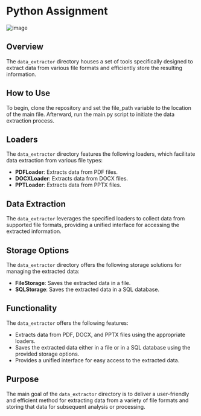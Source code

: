 # Python Assignment

![image](https://github.com/user-attachments/assets/b4a9a821-9924-44e1-8ced-5806ac5f9344)

 
## Overview
The `data_extractor` directory houses a set of tools specifically designed to extract data from various file formats and efficiently store the resulting information.
 
## How to Use
To begin, clone the repository and set the file_path variable to the location of the main file. Afterward, run the main.py script to initiate the data extraction process.
 
## Loaders
The `data_extractor` directory features the following loaders, which facilitate data extraction from various file types:
 
- **PDFLoader**: Extracts data from PDF files.
- **DOCXLoader**: Extracts data from DOCX files.
- **PPTLoader**: Extracts data from PPTX files.
 
## Data Extraction
The `data_extractor` leverages the specified loaders to collect data from supported file formats, providing a unified interface for accessing the extracted information.
 
## Storage Options
The `data_extractor` directory offers the following storage solutions for managing the extracted data:
 
- **FileStorage**: Saves the extracted data in a file.
- **SQLStorage**: Saves the extracted data in a SQL database.
 
## Functionality
The `data_extractor` offers the following features:
 
- Extracts data from PDF, DOCX, and PPTX files using the appropriate loaders.
- Saves the extracted data either in a file or in a SQL database using the provided storage options.
- Provides a unified interface for easy access to the extracted data.
 
## Purpose
The main goal of the `data_extractor` directory is to deliver a user-friendly and efficient method for extracting data from a variety of file formats and storing that data for subsequent analysis or processing.
